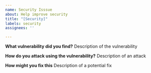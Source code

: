 ```yaml
---
name: Security Isssue
about: Help improve security
title: "[Security]"
labels: security
assignees: ''

---
```


**What vulnerability did you find?**
Description of the vulnerability

**How do you attack using the vulnerability?**
Description of an attack

**How might you fix this**
Description of a potential fix
